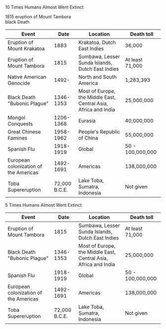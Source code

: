 10 Times Humans Almost Went Extinct 

1815 eruption of Mount Tambora<br/>black Death 

|Event|Date|Location|Death toll|
|---|---|---|---|
Eruption of Mount Krakatoa | 1883 | Krakatoa, Dutch East Indies | 36,000
Eruption of Mount Tambora | 1815 | Sumbawa, Lesser Sunda Islands,<br/>Dutch East Indies | At least 71,000
Native American Genocide | 1492- | North and South America | 1,283,393 
Black Death "Bubonic Plague" | 1346-1353 | Most of Europe, the Middle East, Central Asia, Africa and India | 25,000,000 
Mongol Conquests | 1206-1368 | Eurasia | 40,000,000
Great Chinese Famines | 1958-1962 | People's Republic of China | 55,000,000 
Spanish Flu | 1918-1919 | Global | 50 - 100,000,000 
European colonization of the Americas | 1492-1691 | Americas | 138,000,000
Toba Supereruption | 72,000 B.C.E. | Lake Toba, Sumatra, Indonesia | Not given 

5 Times Humans Almost Went Extinct 

|Event|Date|Location|Death toll|
|---|---|---|---|
Eruption of Mount Tambora | 1815 | Sumbawa, Lesser Sunda Islands,<br/>Dutch East Indies | At least 71,000
Black Death "Bubonic Plague" | 1346-1353 | Most of Europe, the Middle East, Central Asia, Africa and India | 25,000,000 
Spanish Flu | 1918-1919 | Global | 50 - 100,000,000 
European colonization of the Americas | 1492-1691 | Americas | 138,000,000
Toba Supereruption | 72,000 B.C.E. | Lake Toba, Sumatra, Indonesia | Not given 
